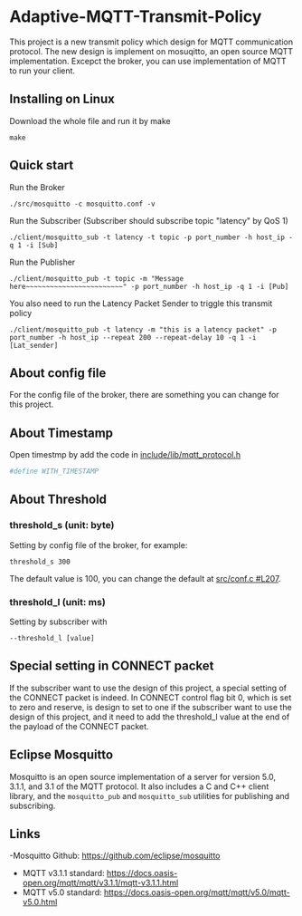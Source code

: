 Adaptive-MQTT-Transmit-Policy
=================
This project is a new transmit policy which design for MQTT communication protocol.
The new design is implement on mosuqitto, an open source MQTT implementation.
Excepct the broker, you can use implementation of MQTT to run your client.

## Installing on Linux
Download the whole file and run it by make
```
make
```

## Quick start
Run the Broker
```
./src/mosquitto -c mosquitto.conf -v
```
Run the Subscriber (Subscriber should subscribe topic "latency" by QoS 1)
```
./client/mosquitto_sub -t latency -t topic -p port_number -h host_ip -q 1 -i [Sub]
```
Run the Publisher
```
./client/mosquitto_pub -t topic -m "Message here~~~~~~~~~~~~~~~~~~~~~~~~" -p port_number -h host_ip -q 1 -i [Pub]
```
You also need to run the Latency Packet Sender to triggle this transmit policy
```
./client/mosquitto_pub -t latency -m "this is a latency packet" -p port_number -h host_ip --repeat 200 --repeat-delay 10 -q 1 -i [Lat_sender]
```
## About config file
For the config file of the broker, there are something you can change for this project.
###

## About Timestamp
Open timestmp by add the code in [include/lib/mqtt_protocol.h](https://github.com/maggie62755/Adaptive-MQTT-Transmit-Policy/blob/main/include/mqtt_protocol.h)
```ruby
#define WITH_TIMESTAMP
```

## About Threshold
### threshold_s (unit: byte)
Setting by config file of the broker, for example:
```
threshold_s 300
```
The default value is 100, you can change the default at [src/conf.c #L207](https://github.com/maggie62755/Adaptive-MQTT-Transmit-Policy/blob/af2e91b6cd42c9d945e541132e5ceaa2f14cda5e/src/conf.c#L207).
### threshold_l (unit: ms)
Setting by subscriber with
```
--threshold_l [value]
```

## Special setting in CONNECT packet
If the subscriber want to use the design of this project, a special setting of the CONNECT packet is indeed. In CONNECT control flag bit 0, which is set to zero and reserve, is design to set to one if the subscriber want to use the design of this project, and it need to add the threshold_l value at the end of the payload of the CONNECT packet.

## Eclipse Mosquitto
Mosquitto is an open source implementation of a server for version 5.0, 3.1.1,
and 3.1 of the MQTT protocol. It also includes a C and C++ client library, and
the `mosquitto_pub` and `mosquitto_sub` utilities for publishing and
subscribing.

## Links 
-Mosquitto Github: <https://github.com/eclipse/mosquitto>
- MQTT v3.1.1 standard: <https://docs.oasis-open.org/mqtt/mqtt/v3.1.1/mqtt-v3.1.1.html>
- MQTT v5.0 standard: <https://docs.oasis-open.org/mqtt/mqtt/v5.0/mqtt-v5.0.html>


